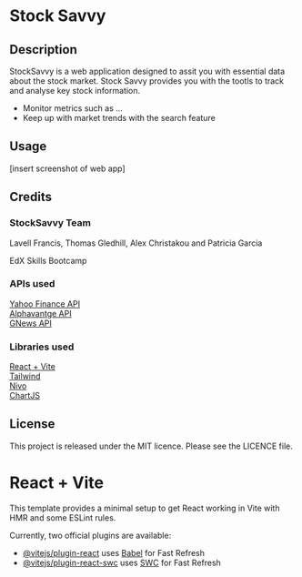 # Stock Savvy

## Description
StockSavvy is a web application designed to assit you with essential data about the stock market. Stock Savvy provides you with the tootls to track and analyse key stock information. 
* Monitor metrics such as ...
* Keep up with market trends with the search feature


## Usage
[insert screenshot of web app]


## Credits
### StockSavvy Team
Lavell Francis, Thomas Gledhill, Alex Christakou and Patricia Garcia

EdX Skills Bootcamp

### APIs used
[Yahoo Finance API](url)<br>
[Alphavantge API](url)<br>
[GNews API](url)

### Libraries used
[React + Vite](url)<br>
[Tailwind](url)<br>
[Nivo](url)<br>
[ChartJS](url)<br>





## License
This project is released under the MIT licence. Please see the LICENCE file.
# React + Vite

This template provides a minimal setup to get React working in Vite with HMR and some ESLint rules.

Currently, two official plugins are available:

- [@vitejs/plugin-react](https://github.com/vitejs/vite-plugin-react/blob/main/packages/plugin-react/README.md) uses [Babel](https://babeljs.io/) for Fast Refresh
- [@vitejs/plugin-react-swc](https://github.com/vitejs/vite-plugin-react-swc) uses [SWC](https://swc.rs/) for Fast Refresh
